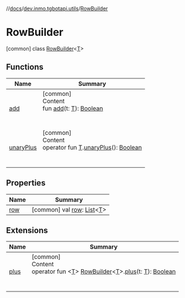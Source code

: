 //[docs](../../../index.md)/[dev.inmo.tgbotapi.utils](../index.md)/[RowBuilder](index.md)



# RowBuilder  
 [common] class [RowBuilder](index.md)<[T](index.md)>   


## Functions  
  
|  Name |  Summary | 
|---|---|
| <a name="dev.inmo.tgbotapi.utils/RowBuilder/add/#TypeParam(bounds=[kotlin.Any?])/PointingToDeclaration/"></a>[add](add.md)| <a name="dev.inmo.tgbotapi.utils/RowBuilder/add/#TypeParam(bounds=[kotlin.Any?])/PointingToDeclaration/"></a>[common]  <br>Content  <br>fun [add](add.md)(t: [T](index.md)): [Boolean](https://kotlinlang.org/api/latest/jvm/stdlib/kotlin/-boolean/index.html)  <br><br><br>|
| <a name="dev.inmo.tgbotapi.utils/RowBuilder/unaryPlus/TypeParam(bounds=[kotlin.Any?])#/PointingToDeclaration/"></a>[unaryPlus](unary-plus.md)| <a name="dev.inmo.tgbotapi.utils/RowBuilder/unaryPlus/TypeParam(bounds=[kotlin.Any?])#/PointingToDeclaration/"></a>[common]  <br>Content  <br>operator fun [T](index.md).[unaryPlus](unary-plus.md)(): [Boolean](https://kotlinlang.org/api/latest/jvm/stdlib/kotlin/-boolean/index.html)  <br><br><br>|


## Properties  
  
|  Name |  Summary | 
|---|---|
| <a name="dev.inmo.tgbotapi.utils/RowBuilder/row/#/PointingToDeclaration/"></a>[row](row.md)| <a name="dev.inmo.tgbotapi.utils/RowBuilder/row/#/PointingToDeclaration/"></a> [common] val [row](row.md): [List](https://kotlinlang.org/api/latest/jvm/stdlib/kotlin.collections/-list/index.html)<[T](index.md)>   <br>|


## Extensions  
  
|  Name |  Summary | 
|---|---|
| <a name="dev.inmo.tgbotapi.utils//plus/dev.inmo.tgbotapi.utils.RowBuilder[TypeParam(bounds=[kotlin.Any?])]#TypeParam(bounds=[kotlin.Any?])/PointingToDeclaration/"></a>[plus](../plus.md)| <a name="dev.inmo.tgbotapi.utils//plus/dev.inmo.tgbotapi.utils.RowBuilder[TypeParam(bounds=[kotlin.Any?])]#TypeParam(bounds=[kotlin.Any?])/PointingToDeclaration/"></a>[common]  <br>Content  <br>operator fun <[T](../plus.md)> [RowBuilder](index.md)<[T](../plus.md)>.[plus](../plus.md)(t: [T](../plus.md)): [Boolean](https://kotlinlang.org/api/latest/jvm/stdlib/kotlin/-boolean/index.html)  <br><br><br>|

